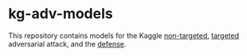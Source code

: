 # kg-adv-models

This repository contains models for the Kaggle [non-targeted](https://www.kaggle.com/c/nips-2017-non-targeted-adversarial-attack), [targeted](https://www.kaggle.com/c/nips-2017-targeted-adversarial-attack) adversarial attack, and the [defense](https://www.kaggle.com/c/nips-2017-defense-against-adversarial-attack). 
